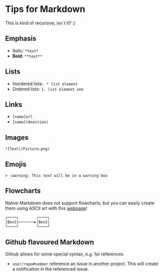 # Tips for Markdown
This is kind of recursive, isn`t it? :)

## Emphasis
* *Italic*: `*text*`
* **Bold**: `**text**`

## Lists
* Inordered lists: ` * list element`
* Ordered lists: `1. list element one`

## Links
* `[name]url`
* `[name](#section)`

## Images
`![Text](Picture.png)`

## Emojis
`> :warning: This text will be in a warning box`

## Flowcharts
Native Markdown does not support flowcharts, but you can easily create them using ASCII art with this [webpage](https://asciiflow.com)!
```txt
┌────┐        ┌────┐
│Box1├───────►│Box2│
└────┘        └────┘
```

## Github flavoured Markdown
Github allows for some special syntax, e.g. for references
* `user/repo#number` reference an issue in another project. This will create a notification in the referenced issue.
